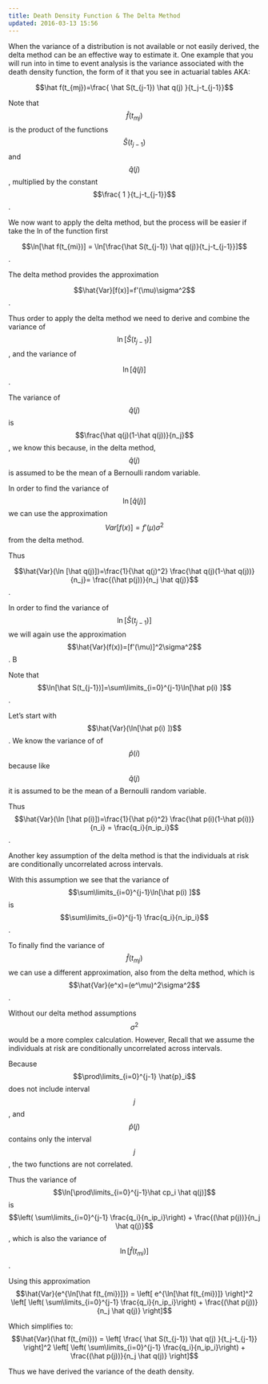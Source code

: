 ```yaml
---
title: Death Density Function & The Delta Method
updated: 2016-03-13 15:56
---
```




When the variance of a distribution is not available or not easily derived, the delta method can be an effective way to estimate it. One example that you will run into in time to event analysis is the variance associated with the death density function, the form of it that you see in actuarial tables AKA:  


$$\hat f(t_{mj})=\frac{ \hat S(t_{j-1}) \hat q(j) }{t_j-t_{j-1}}$$


Note that $$\hat f(t_{mj})$$ is the product of the functions
$$\hat S(t_{j-1})$$ and $$\hat q(j)$$, multiplied by the constant
$$\frac{ 1 }{t_j-t_{j-1}}$$.


We now want to apply the delta method, but the process will be easier if
take the ln of the function first


$$\ln[\hat f(t_{mi})] = \ln[\frac{\hat S(t_{j-1}) \hat q(j)}{t_j-t_{j-1}}]$$.


The delta method provides the approximation


$$\hat{Var}[f(x)]=f'(\mu)\sigma^2$$.


Thus order to apply the delta method we need to derive and combine the
variance of $$ \ln[\hat S(t_{j-1})] $$, and the variance of


$$\ln[\hat q(j)]$$.


The variance of $$\hat q(j)$$ is $$\frac{\hat q(j)(1-\hat q(j))}{n_j}$$, we
know this because, in the delta method, $$\hat q(j)$$ is assumed to be the
mean of a Bernoulli random variable.


In order to find the variance of $$\ln [\hat q(j)]$$ we can use the
approximation $$Var[f(x)]=f'(\mu)\sigma^2$$ from the delta method.


Thus


$$\hat{Var}(\ln [\hat q(j)])=\frac{1}{\hat q(j)^2} \frac{\hat q(j)(1-\hat q(j))}{n_j}= \frac{(\hat p(j))}{n_j \hat q(j)}$$.


In order to find the variance of $$\ln[\hat S(t_{j-1})]$$ we will again
use the approximation $$\hat{Var}(f(x))=[f'(\mu)]^2\sigma^2$$.
B


Note that $$\ln[\hat S(t_{j-1})]=\sum\limits_{i=0}^{j-1}\ln[\hat p(i) ]$$.


Let’s start with $$\hat{Var}(\ln[\hat p(i) ])$$. We know the variance of
of $$\hat p(i)$$ because like $$\hat q(j)$$ it is assumed to be the mean of
a Bernoulli random variable.


Thus
$$\hat{Var}(\ln [\hat p(i)])=\frac{1}{\hat p(i)^2} \frac{\hat p(i)(1-\hat p(i))}{n_i} = \frac{q_i}{n_ip_i}$$.


Another key assumption of the delta method is that the individuals at
risk are conditionally uncorrelated across intervals.


With this assumption we see that the variance of
$$\sum\limits_{i=0}^{j-1}\ln[\hat p(i) ]$$ is
$$\sum\limits_{i=0}^{j-1} \frac{q_i}{n_ip_i}$$.


To finally find the variance of $$\hat f(t_{mj})$$ we can use a different
approximation, also from the delta method, which is
$$\hat{Var}(e^x)=(e^\mu)^2\sigma^2$$.


Without our delta method assumptions $$\sigma^2$$ would be a more complex
calculation. However, Recall that we assume the individuals at risk are
conditionally uncorrelated across intervals.


Because $$\prod\limits_{i=0}^{j-1} \hat{p}_i$$ does not include interval
$$j$$, and $$\hat p(j)$$ contains only the interval $$j$$, the two functions
are not correlated.


Thus the variance of $$\ln[\prod\limits_{i=0}^{j-1}\hat cp_i \hat q(j)]$$
is
$$\left( \sum\limits_{i=0}^{j-1} \frac{q_i}{n_ip_i}\right) + \frac{(\hat p(j))}{n_j \hat q(j)}$$,
which is also the variance of $$\ln[\hat f(t_{mi})]$$.


Using this approximation
$$\hat{Var}(e^{\ln[\hat f(t_{mi})]}) = \left[ e^{\ln[\hat f(t_{mi})]} \right]^2 \left[ \left( \sum\limits_{i=0}^{j-1} \frac{q_i}{n_ip_i}\right) + \frac{(\hat p(j))}{n_j \hat q(j)} \right]$$


Which simplifies to:
$$\hat{Var}(\hat f(t_{mi})) = \left[ \frac{ \hat S(t_{j-1}) \hat q(j) }{t_j-t_{j-1}} \right]^2 \left[ \left( \sum\limits_{i=0}^{j-1} \frac{q_i}{n_ip_i}\right) + \frac{(\hat p(j))}{n_j \hat q(j)} \right]$$


Thus we have derived the variance of the death density.






